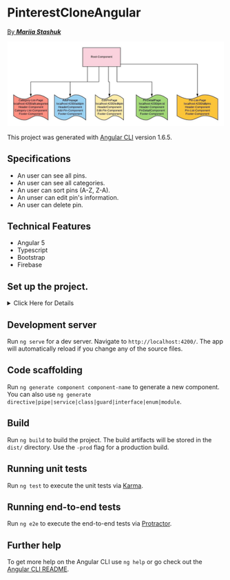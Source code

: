 # PinterestCloneAngular



[ By _**Mariia Stashuk**_](https://www.linkedin.com/in/mariia-stashuk-66754816a/)

![Alt text](/img/bd1.jpeg)


This project was generated with [Angular CLI](https://github.com/angular/angular-cli) version 1.6.5.


## Specifications
* An user can see all pins.
* An user can see all categories.
* An user can sort pins (A-Z, Z-A).
* An unser can edit pin's information.
* An user can delete pin.


## Technical Features
* Angular 5
* Typescript
* Bootstrap
* Firebase

## Set up the project.
<details>
<summary>Click Here for Details</summary>

1) Clone this repository:
<br><br>
    $ git clone
<br><br>
2) Navigate to repository:
<br><br>
    $ cd Pinterest_Clone
<br><br>
3) Install:
<br><br>
    $ npm install
<br><br>
4)  Make a free account at Firebase's website:
<br><br>
    $ npm install
<br><br>
5) Create a new file called api-keys.ts in the src/app directory.Place Firebase credentials (the information Firebase provided in  modal window), like this:
![Alt text](/img/fb.png)


</details>



## Development server

Run `ng serve` for a dev server. Navigate to `http://localhost:4200/`. The app will automatically reload if you change any of the source files.

## Code scaffolding

Run `ng generate component component-name` to generate a new component. You can also use `ng generate directive|pipe|service|class|guard|interface|enum|module`.

## Build

Run `ng build` to build the project. The build artifacts will be stored in the `dist/` directory. Use the `-prod` flag for a production build.

## Running unit tests

Run `ng test` to execute the unit tests via [Karma](https://karma-runner.github.io).

## Running end-to-end tests

Run `ng e2e` to execute the end-to-end tests via [Protractor](http://www.protractortest.org/).

## Further help

To get more help on the Angular CLI use `ng help` or go check out the [Angular CLI README](https://github.com/angular/angular-cli/blob/master/README.md).


<!-- ## Team

[![Harsh Vijay](https://avatars1.githubusercontent.com/u/12688534?v=3&s=144)](https://github.com/iharsh234)  | [![Quandl.com](https://github.com/iharsh234/WebApp/blob/master/images/quandl.jpg)](https://www.quandl.com/)
---|---
[Harsh Vijay ](https://github.com/iharsh234) |[Quandl](https://www.quandl.com) -->
